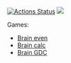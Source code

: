 [![Actions Status](https://github.com/marat-y/frontend-project-44/workflows/hexlet-check/badge.svg)](https://github.com/marat-y/frontend-project-44/actions)
<a href="https://codeclimate.com/github/marat-y/frontend-project-44/maintainability"><img src="https://api.codeclimate.com/v1/badges/9f9b46eb428c8cf667be/maintainability" /></a>

Games:
- [Brain even](https://asciinema.org/a/522468)
- [Brain calc](https://asciinema.org/a/522875)
- [Brain GDC](https://asciinema.org/a/522881)
